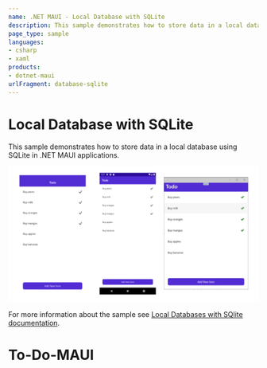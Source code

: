 ```yaml
---
name: .NET MAUI - Local Database with SQLite
description: This sample demonstrates how to store data in a local database using SQLite.
page_type: sample
languages:
- csharp
- xaml
products:
- dotnet-maui
urlFragment: database-sqlite
---
```


# Local Database with SQLite

This sample demonstrates how to store data in a local database using SQLite in .NET MAUI applications.

![Todo app on iOS, Android, and Windows](images/todo-list.png)

For more information about the sample see [Local Databases with SQlite documentation](https://docs.microsoft.com/dotnet/maui/data-cloud/database-sqlite).
# To-Do-MAUI
